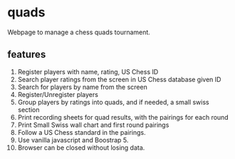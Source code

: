 # quads
Webpage to manage a chess quads tournament.

## features
1. Register players with name, rating, US Chess ID
2. Search player ratings from the screen in US Chess database given ID
3. Search for players by name from the screen
4. Register/Unregister players
5. Group players by ratings into quads, and if needed, a small swiss section
6. Print recording sheets for quad results, with the pairings for each round
7. Print Small Swiss wall chart and first round pairings
8. Follow a US Chess standard in the pairings.
9. Use vanilla javascript and Boostrap 5.
10. Browser can be closed without losing data.
